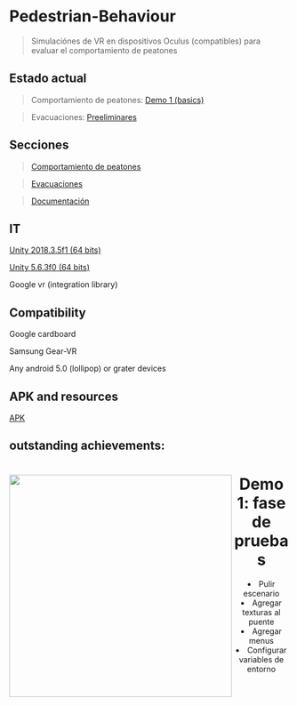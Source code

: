 ﻿# Pedestrian-Behaviour

>Simulaciónes de VR en dispositivos Oculus (compatibles) para
evaluar el comportamiento de peatones


## Estado actual
>Comportamiento de peatones: [Demo 1 (basics)](https://github.com/RicardoGuevara/Pedestrian-Behaviour/tree/master/comportamiento_peatones/demo/VrPedBehav)

>Evacuaciones: [Preeliminares](https://github.com/RicardoGuevara/Pedestrian-Behaviour/tree/master/evacuaciones/vrproyect)


## Secciones
>[Comportamiento de peatones](https://github.com/RicardoGuevara/Pedestrian-Behaviour/tree/master/comportamiento_peatones/demo/VrPedBehav)


>[Evacuaciones](https://github.com/RicardoGuevara/Pedestrian-Behaviour/tree/master/evacuaciones)


>[Documentación](https://github.com/RicardoGuevara/Pedestrian-Behaviour/tree/master/Documentos)



## IT

[Unity 2018.3.5f1 (64 bits)](https://unity3d.com/es/get-unity/download?thank-you=update&download_nid=60709&os=Win)

[Unity 5.6.3f0 (64 bits)](https://unity3d.com/es/get-unity/download?thank-you=update&download_nid=47820&os=Win)

Google vr (integration library)

## Compatibility
Google cardboard

Samsung Gear-VR

Any android 5.0 (lollipop) or grater devices 

## APK and resources

[APK](https://drive.google.com/drive/folders/0AJ18GhGADYxhUk9PVA)

## outstanding achievements:

<div align="center">
  
  <p>
    <img align="left" src="https://github.com/RicardoGuevara/Pedestrian-Behaviour/blob/master/imagenes/vista1.png" width="400" />  <h1>Demo 1: fase de pruebas </h1>
    <lu>
      <li>Pulir escenario</li>
      <li>Agregar texturas al puente</li>
      <li>Agregar menus</li>
      <li>Configurar variables de entorno</li>
    </lu>
  </p>
  
</div>
